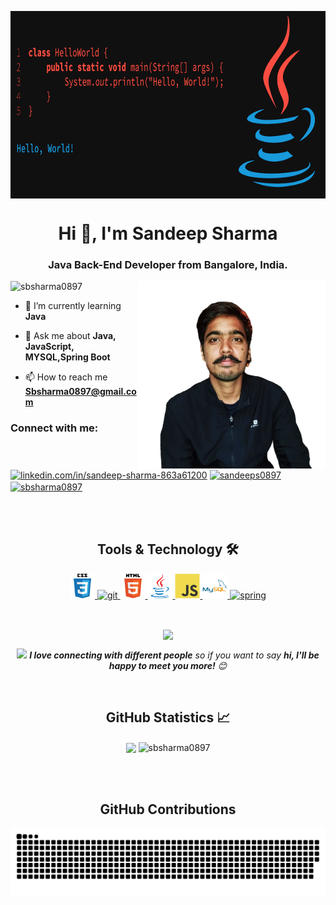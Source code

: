 <!-- [![MasterHead](https://1.bp.blogspot.com/-7A4WynwLsMw/XbBpCXG8fHI/AAAAAAAAMt4/uOa1bpLskYgrwGbllhSu2SDj_Mig8SXJQCLcBGAsYHQ/s1600/2000_600px.gif)](https://rishavchanda.io) -->


<p align="center">
<img  align="center" width=100% height=300 src="https://github.com/Sbsharma0897/Sbsharma0897/blob/bb0c3dfd24a0be2e4a93220367a0e2eb3e685230/Screenshot%202022-08-17%20at%201.05.15%20PM.png">
</p>

<h1 align="center">Hi 👋, I'm Sandeep Sharma</h1>



<h3 align="center">Java Back-End Developer from Bangalore, India.</h3>


<img align="right" alt="Coding" height="300" width="300" border-radius=50% src="https://github.com/Sbsharma0897/Sbsharma0897/blob/a8ec7dd07d5ae6d25b77e025156886ae2ed0a877/1608661833182_prev_ui.png">
<p align="left"> 
<img src="https://komarev.com/ghpvc/?username=sbsharma0897&label=Profile%20views&color=0e75b6&style=flat" alt="sbsharma0897" /> 
</p>

- 🌱 I’m currently learning **Java**

- 💬 Ask me about **Java, JavaScript, MYSQL,Spring Boot**

- 📫 How to reach me **Sbsharma0897@gmail.com**




<h3 align="left">Connect with me:</h3>
<p align="left">
<a href="https://linkedin.com/in/linkedin.com/in/sandeep-sharma-863a61200" target="blank"><img align="center" src="https://raw.githubusercontent.com/rahuldkjain/github-profile-readme-generator/master/src/images/icons/Social/linked-in-alt.svg" alt="linkedin.com/in/sandeep-sharma-863a61200" height="30" width="40" /></a>
<a href="https://www.leetcode.com/sandeeps0897" target="blank"><img align="center" src="https://raw.githubusercontent.com/rahuldkjain/github-profile-readme-generator/master/src/images/icons/Social/leet-code.svg" alt="sandeeps0897" height="30" width="40" /></a>
<a href="https://auth.geeksforgeeks.org/user/sbsharma0897" target="blank"><img align="center" src="https://raw.githubusercontent.com/rahuldkjain/github-profile-readme-generator/master/src/images/icons/Social/geeks-for-geeks.svg" alt="sbsharma0897" height="30" width="40" /></a>
</p>

<br>
<br><h2 align="center"> Tools & Technology 🛠</h2>

<p align="center"> <a href="https://www.w3schools.com/css/" target="_blank" rel="noreferrer">
<img src="https://raw.githubusercontent.com/devicons/devicon/master/icons/css3/css3-original-wordmark.svg" alt="css3" width="40" height="40"/> </a> <a href="https://git-scm.com/" target="_blank" rel="noreferrer"> 
<img src="https://www.vectorlogo.zone/logos/git-scm/git-scm-icon.svg" alt="git" width="40" height="40"/> </a> <a href="https://www.w3.org/html/" target="_blank" rel="noreferrer"> 
<img src="https://raw.githubusercontent.com/devicons/devicon/master/icons/html5/html5-original-wordmark.svg" alt="html5" width="40" height="40"/> </a> <a href="https://www.java.com" target="_blank" rel="noreferrer"> <img src="https://raw.githubusercontent.com/devicons/devicon/master/icons/java/java-original.svg" alt="java" width="40" height="40"/> </a> <a href="https://developer.mozilla.org/en-US/docs/Web/JavaScript" target="_blank" rel="noreferrer"> <img src="https://raw.githubusercontent.com/devicons/devicon/master/icons/javascript/javascript-original.svg" alt="javascript" width="40" height="40"/> </a> <a href="https://www.mysql.com/" target="_blank" rel="noreferrer"> <img src="https://raw.githubusercontent.com/devicons/devicon/master/icons/mysql/mysql-original-wordmark.svg" alt="mysql" width="40" height="40"/> </a> <a href="https://spring.io/" target="_blank" rel="noreferrer"> <img src="https://www.vectorlogo.zone/logos/springio/springio-icon.svg" alt="spring" width="40" height="40"/> </a> </p>

<br>

<p align="center"><img align="center"  src="https://github-readme-stats.vercel.app/api/top-langs/?username=sbsharma0897&layout=compact&theme=radical&langs_count=20&hide_title=true"/></p>


<p align="center">
<img src="https://media.giphy.com/media/LnQjpWaON8nhr21vNW/giphy.gif" width="60"> <em><b>I love connecting with different people</b> so if you want to say <b>hi, I'll be happy to meet you more!</b> 😊</em>
</p>

<br><h2 align="center"> GitHub Statistics 📈 </h2>

<p align="center" >
    <img align="center" src="https://github-readme-stats.vercel.app/api?username=sbsharma0897&theme=radical&show_icons=true&hide_title=true&include_all_commits=true"/>
    <img align="center" src="https://github-readme-streak-stats.herokuapp.com/?user=sbsharma0897&theme=dark&" alt="sbsharma0897" />

</p>
<br>
<br><h2 align="center"> GitHub Contributions</h2>

<p align="center"> <img src="https://github.com/Sbsharma0897/Sbsharma0897/blob/6f595786e928e68c2b2c3921021093e9a47a7b78/github-user-contribution.svg" alt="sandeep contributions" /> </p>

